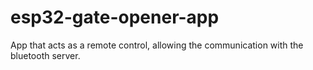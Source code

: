 # esp32-gate-opener-app
App that acts as a remote control, allowing the communication with the bluetooth server.

